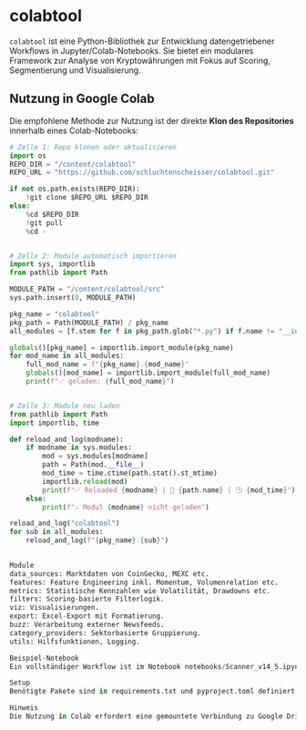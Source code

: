 # colabtool

`colabtool` ist eine Python-Bibliothek zur Entwicklung datengetriebener Workflows in Jupyter/Colab-Notebooks. Sie bietet ein modulares Framework zur Analyse von Kryptowährungen mit Fokus auf Scoring, Segmentierung und Visualisierung.

## Nutzung in Google Colab

Die empfohlene Methode zur Nutzung ist der direkte **Klon des Repositories** innerhalb eines Colab-Notebooks:

```python
# Zelle 1: Repo klonen oder aktualisieren
import os
REPO_DIR = "/content/colabtool"
REPO_URL = "https://github.com/schluchtenscheisser/colabtool.git"

if not os.path.exists(REPO_DIR):
    !git clone $REPO_URL $REPO_DIR
else:
    %cd $REPO_DIR
    !git pull
    %cd -


# Zelle 2: Module automatisch importieren
import sys, importlib
from pathlib import Path

MODULE_PATH = "/content/colabtool/src"
sys.path.insert(0, MODULE_PATH)

pkg_name = "colabtool"
pkg_path = Path(MODULE_PATH) / pkg_name
all_modules = [f.stem for f in pkg_path.glob("*.py") if f.name != "__init__.py"]

globals()[pkg_name] = importlib.import_module(pkg_name)
for mod_name in all_modules:
    full_mod_name = f"{pkg_name}.{mod_name}"
    globals()[mod_name] = importlib.import_module(full_mod_name)
    print(f"✅ geladen: {full_mod_name}")


# Zelle 3: Module neu laden
from pathlib import Path
import importlib, time

def reload_and_log(modname):
    if modname in sys.modules:
        mod = sys.modules[modname]
        path = Path(mod.__file__)
        mod_time = time.ctime(path.stat().st_mtime)
        importlib.reload(mod)
        print(f"✅ Reloaded {modname} | 📄 {path.name} | 🕒 {mod_time}")
    else:
        print(f"⚠️ Modul {modname} nicht geladen")

reload_and_log("colabtool")
for sub in all_modules:
    reload_and_log(f"{pkg_name}.{sub}")

    
Module
data_sources: Marktdaten von CoinGecko, MEXC etc.
features: Feature Engineering inkl. Momentum, Volumenrelation etc.
metrics: Statistische Kennzahlen wie Volatilität, Drawdowns etc.
filters: Scoring-basierte Filterlogik.
viz: Visualisierungen.
export: Excel-Export mit Formatierung.
buzz: Verarbeitung externer Newsfeeds.
category_providers: Sektorbasierte Gruppierung.
utils: Hilfsfunktionen, Logging.

Beispiel-Notebook
Ein vollständiger Workflow ist im Notebook notebooks/Scanner_v14_5.ipynb enthalten. Es führt durch alle Schritte: Datenerhebung, Feature Engineering, Filterung, Export und Visualisierung.

Setup
Benötigte Pakete sind in requirements.txt und pyproject.toml definiert.

Hinweis
Die Nutzung in Colab erfordert eine gemountete Verbindung zu Google Drive, um z. B. Excel-Dateien zu speichern.

